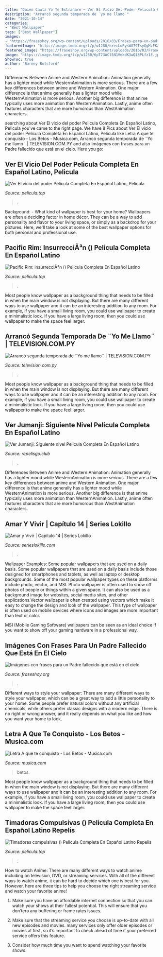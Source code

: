 ```yaml
---
title: "Quien Canta Yo Te Extrañare ~ Ver El Vicio Del Poder Pelicula Completa En Español Latino, Pelicula"
description: "Arrancó segunda temporada de ¨yo me llamo¨"
date: "2021-10-14"
categories:
- "Best Wallpaper"
tags: ["Best Wallpaper"]
images:
- "https://fraseshoy.org/wp-content/uploads/2016/03/Frases-para-un-padre-que-falleció-2.jpg"
featuredImage: "http://image.tmdb.org/t/p/w1280/hreiLoPysWG79TsyQgMzFKaOTF5.jpg"
featured_image: "https://fraseshoy.org/wp-content/uploads/2016/03/Frases-para-un-padre-que-falleció-2.jpg"
image: "https://image.tmdb.org/t/p/w1280/6pT73ACl5N1VekdK3wQI8PLfz1E.jpg"
ShowToc: true
author: "Barney Botsford"
---
```



Differences Between Anime and Western Animation: Animation generally has a lighter mood while WesternAnimation is more serious.
There are a few key differences between anime and Western Animation. One major difference is that anime generally has a lighter mood while WesternAnimation is more serious. Another big difference is that anime typically uses more animation than WesternAnimation. Lastly, anime often features characters that are more humorous than WestAnimation characters.

	

		
searching about Ver El vicio del poder Pelicula Completa En Español Latino, Pelicula you've came to the right page. We have 8 Pics about Ver El vicio del poder Pelicula Completa En Español Latino, Pelicula like Letra A que te conquisto - Los Betos - Musica.com, Arrancó segunda temporada de ¨Yo me llamo¨ | TELEVISION.COM.PY and also Imágenes con frases para un Padre fallecido que está en el cielo. Here you go:
		
    
## Ver El Vicio Del Poder Pelicula Completa En Español Latino, Pelicula

<img loading=lazy src="https://image.tmdb.org/t/p/w1280/n49difnnZ8e0CZTvulnMRoURdQj.jpg" onerror="this.onerror=null;this.src='https://tse4.mm.bing.net/th?id=OIP.S6-Apu4wUHTnmFQd_1AxXwHaEK&amp;pid=15.1';" alt="Ver El vicio del poder Pelicula Completa En Español Latino, Pelicula">

_Source: pelicula.top_

>. 

	

Background: - What kind of wallpaper is best for your home?
Wallpapers are often a deciding factor in home décor. They can be a way to add personality and flavor to your living space, or simply as a backdrop for your pictures. Here, we'll take a look at some of the best wallpaper options for both personal and professional use.

    
## Pacific Rim: InsurrecciÃ³n () Pelicula Completa En Español Latino

<img loading=lazy src="https://image.tmdb.org/t/p/w1280/6pT73ACl5N1VekdK3wQI8PLfz1E.jpg" onerror="this.onerror=null;this.src='https://tse2.mm.bing.net/th?id=OIP.oH9ryqAbg7f17PGmGtGd8gHaEK&amp;pid=15.1';" alt="Pacific Rim: insurrecciÃ³n () Pelicula Completa En Español Latino">

_Source: pelicula.top_

>. 

	

Most people know wallpaper as a background thing that needs to be filled in when the main window is not displaying. But there are many different ways to use wallpaper and it can be an interesting addition to any room. For example, if you have a small living room, you could use wallpaper to create a minimalistic look. If you have a large living room, then you could use wallpaper to make the space feel larger.

    
## Arrancó Segunda Temporada De ¨Yo Me Llamo¨ | TELEVISION.COM.PY

<img loading=lazy src="https://www.television.com.py/wp-content/uploads/2017/01/Yomellamologo.jpg" onerror="this.onerror=null;this.src='https://tse1.mm.bing.net/th?id=OIP.jI_rQib-cV4283MDJLPCpgHaHa&amp;pid=15.1';" alt="Arrancó segunda temporada de ¨Yo me llamo¨ | TELEVISION.COM.PY">

_Source: television.com.py_

>. 

	

Most people know wallpaper as a background thing that needs to be filled in when the main window is not displaying. But there are many different ways to use wallpaper and it can be an interesting addition to any room. For example, if you have a small living room, you could use wallpaper to create a minimalistic look. If you have a large living room, then you could use wallpaper to make the space feel larger.

    
## Ver Jumanji: Siguiente Nivel Pelicula Completa En Español Latino

<img loading=lazy src="http://image.tmdb.org/t/p/w1280/hreiLoPysWG79TsyQgMzFKaOTF5.jpg" onerror="this.onerror=null;this.src='https://tse1.mm.bing.net/th?id=OIP.0NwQLUcoeTC1k-SSh0wdMwHaEK&amp;pid=15.1';" alt="Ver Jumanji: Siguiente nivel Pelicula Completa En Español Latino">

_Source: repelisgo.club_

>. 

	

Differences Between Anime and Western Animation: Animation generally has a lighter mood while WesternAnimation is more serious.
There are a few key differences between anime and Western Animation. One major difference is that anime generally has a lighter mood while WesternAnimation is more serious. Another big difference is that anime typically uses more animation than WesternAnimation. Lastly, anime often features characters that are more humorous than WestAnimation characters.

    
## Amar Y Vivir | Capítulo 14 | Series Lokillo

<img loading=lazy src="https://serieslokillo.com/wp-content/uploads/2020/01/amar-y-vivir-capitulo14.......jpg" onerror="this.onerror=null;this.src='https://tse4.mm.bing.net/th?id=OIP.KW-MSq0KSFsRx-XF9TtPqQHaEH&amp;pid=15.1';" alt="Amar y Vivir | Capítulo 14 | Series Lokillo">

_Source: serieslokillo.com_

>. 

	

Wallpaper Examples: Some popular wallpapers that are used on a daily basis.
Some popular wallpapers that are used on a daily basis include those designed for smartphones and tablets, as well as laptop or desktop backgrounds. Some of the most popular wallpaper types on these platforms include photo, vector, and MSI. 
Photo wallpaper is often used to show off photos of people or things within a given space. It can also be used as a background image for websites, social media sites, and other applications.Vector wallpaper is often created using vectors which make it easy to change the design and look of the wallpaper. This type of wallpaper is often used on mobile devices where icons and images are more important than text or color. 

MSI (Mobile Gaming Software) wallpapers can be seen as an ideal choice if you want to show off your gaming hardware in a professional way.

    
## Imágenes Con Frases Para Un Padre Fallecido Que Está En El Cielo

<img loading=lazy src="https://fraseshoy.org/wp-content/uploads/2016/03/Frases-para-un-padre-que-falleció-2.jpg" onerror="this.onerror=null;this.src='https://tse1.mm.bing.net/th?id=OIP.zHfYpgM5a2ob7PX65t4p_AHaH8&amp;pid=15.1';" alt="Imágenes con frases para un Padre fallecido que está en el cielo">

_Source: fraseshoy.org_

>. 

	

Different ways to style your wallpaper:
There are many different ways to style your wallpaper, which can be a great way to add a little personality to your home. Some people prefer natural colors without any artificial chemicals, while others prefer classic designs with a modern edge. There is no right or wrong answer, and it really depends on what you like and how you want your home to look.

    
## Letra A Que Te Conquisto - Los Betos - Musica.com

<img loading=lazy src="https://i.musicaimg.com/letras/resmax/los-betos.jpg" onerror="this.onerror=null;this.src='https://tse1.mm.bing.net/th?id=OIP.QOVsS-8VWjS4-Kqe9d5KdgHaHa&amp;pid=15.1';" alt="Letra A que te conquisto - Los Betos - Musica.com">

_Source: musica.com_

>betos. 

	

Most people know wallpaper as a background thing that needs to be filled in when the main window is not displaying. But there are many different ways to use wallpaper and it can be an interesting addition to any room. For example, if you have a small living room, you could use wallpaper to create a minimalistic look. If you have a large living room, then you could use wallpaper to make the space feel larger.

    
## Timadoras Compulsivas () Pelicula Completa En Español Latino Repelis

<img loading=lazy src="https://image.tmdb.org/t/p/w1280/jNGddgRNErIMVsawEV2CVZ66dS3.jpg" onerror="this.onerror=null;this.src='https://tse4.mm.bing.net/th?id=OIP.HihfLoBVvElGnUtoZpzTpwHaEK&amp;pid=15.1';" alt="Timadoras compulsivas () Pelicula Completa En Español Latino Repelis">

_Source: pelicula.top_

>. 

	

How to watch Anime: There are many different ways to watch anime including on television, DVD, or streaming services.
With all of the different ways to watch anime, it can be hard to decide which one is best for you. However, here are three tips to help you choose the right streaming service and watch your favorite anime!
1. Make sure you have an affordable internet connection so that you can watch your shows at their fullest potential. This will ensure that you don’tera any buffering or frame rates issues.

2. Make sure that the streaming service you choose is up-to-date with all new episodes and movies. many services only offer older episodes or movies at first, so it’s important to check ahead of time if your preferred service offers this feature.

3. Consider how much time you want to spend watching your favorite shows.

